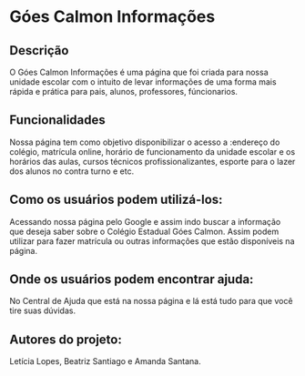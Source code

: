 # Góes Calmon Informações 

## Descrição
 O Góes Calmon Informações é uma página que foi criada para nossa unidade escolar com o intuito de levar informações de uma forma mais rápida e prática para pais, alunos, professores, fúncionarios.
 
 ## Funcionalidades
 Nossa página tem como objetivo disponibilizar o acesso a :endereço do colégio, matrícula online, horário de funcionamento da unidade escolar e os horários das  aulas, cursos técnicos profissionalizantes, esporte para o lazer dos alunos no contra turno e etc.
 
## Como os usuários podem utilizá-los:
 Acessando nossa página pelo Google e assim indo buscar a informação que deseja saber sobre o Colégio Estadual Góes Calmon. Assim podem utilizar para fazer    matrícula ou outras informações que estão disponíveis na página.
 
 ## Onde os usuários podem encontrar ajuda:
 No Central de Ajuda que está na nossa página e lá está tudo para que você tire suas dúvidas. 
 
 ## Autores do projeto:
 Letícia Lopes, Beatriz Santiago e Amanda Santana.
